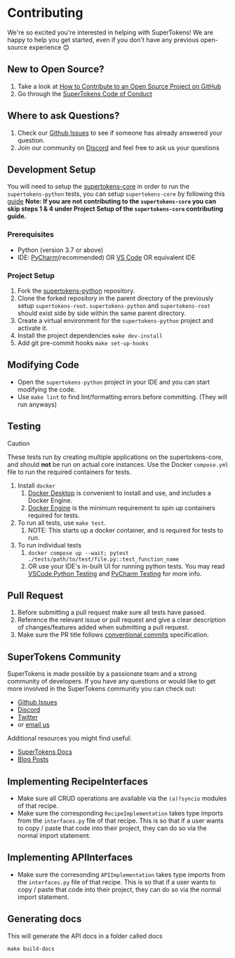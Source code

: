 # Contributing

We're so excited you're interested in helping with SuperTokens! We are happy to help you get started, even if you don't have any previous open-source experience :blush:

## New to Open Source?

1. Take a look at [How to Contribute to an Open Source Project on GitHub](https://egghead.io/courses/how-to-contribute-to-an-open-source-project-on-github)
2. Go through the [SuperTokens Code of Conduct](https://github.com/supertokens/supertokens-python/blob/master/CODE_OF_CONDUCT.md)

## Where to ask Questions?

1. Check our [Github Issues](https://github.com/supertokens/supertokens-python/issues) to see if someone has already answered your question.
2. Join our community on [Discord](https://supertokens.io/discord) and feel free to ask us your questions

## Development Setup

You will need to setup the [supertokens-core](https://github.com/supertokens/supertokens-core) in order to run the `supertokens-python` tests, you can setup `supertokens-core` by following this [guide](https://github.com/supertokens/supertokens-core/blob/master/CONTRIBUTING.md#development-setup)
**Note: If you are not contributing to the `supertokens-core` you can skip steps 1 & 4 under Project Setup of the `supertokens-core` contributing guide.**

### Prerequisites

-   Python (version 3.7 or above)
-   IDE: [PyCharm](https://www.jetbrains.com/pycharm/download)(recommended) OR [VS Code](https://code.visualstudio.com/) OR equivalent IDE

### Project Setup

1. Fork the [supertokens-python](https://github.com/supertokens/supertokens-python) repository.
2. Clone the forked repository in the parent directory of the previously setup `supertokens-root`.
   `supertokens-python` and `supertokens-root` should exist side by side within the same parent directory.
3. Create a virtual environment for the `supertokens-python` project and activate it.
4. Install the project dependencies
   `make dev-install`
5. Add git pre-commit hooks
   `make set-up-hooks`

## Modifying Code

- Open the `supertokens-python` project in your IDE and you can start modifying the code.
- Use `make lint` to find lint/formatting errors before committing. (They will run anyways)

## Testing

> [!CAUTION]
> These tests run by creating multiple applications on the supertokens-core, and should **not** be run on actual core instances.
> Use the Docker `compose.yml` file to run the required containers for tests.

1. Install `docker`
   1. [Docker Desktop](https://docs.docker.com/desktop/) is convenient to install and use, and includes a Docker Engine.
   2. [Docker Engine](https://docs.docker.com/engine/install/) is the minimum requirement to spin up containers required for tests.
2. To run all tests, use `make test`.
   1. NOTE: This starts up a docker container, and is required for tests to run.
3. To run individual tests
   1. `docker compose up --wait; pytest ./tests/path/to/test/file.py::test_function_name`
   2. OR use your IDE's in-built UI for running python tests. You may read [VSCode Python Testing](https://code.visualstudio.com/docs/python/testing) and [PyCharm Testing](https://www.jetbrains.com/help/pycharm/testing-your-first-python-application.html#debug-test) for more info.

## Pull Request

1. Before submitting a pull request make sure all tests have passed.
2. Reference the relevant issue or pull request and give a clear description of changes/features added when submitting a pull request.
3. Make sure the PR title follows [conventional commits](https://www.conventionalcommits.org/en/v1.0.0/) specification.

## SuperTokens Community

SuperTokens is made possible by a passionate team and a strong community of developers. If you have any questions or would like to get more involved in the SuperTokens community you can check out:

-   [Github Issues](https://github.com/supertokens/supertokens-python/issues)
-   [Discord](https://supertokens.io/discord)
-   [Twitter](https://twitter.com/supertokensio)
-   or [email us](mailto:team@supertokens.io)

Additional resources you might find useful:

-   [SuperTokens Docs](https://supertokens.io/docs/community/getting-started/installation)
-   [Blog Posts](https://supertokens.io/blog/)

## Implementing RecipeInterfaces

- Make sure all CRUD operations are available via the `(a)?syncio` modules of that recipe.
- Make sure the corresponding `RecipeImplementation` takes type imports from the `interfaces.py` file of that recipe. This is so that if a user wants to copy / paste that code into their project, they can do so via the normal import statement.

## Implementing APIInterfaces
- Make sure the corresonding `APIImplementation` takes type imports from the `interfaces.py` file of that recipe. This is so that if a user wants to copy / paste that code into their project, they can do so via the normal import statement.

## Generating docs
This will generate the API docs in a folder called docs
```
make build-docs
```
